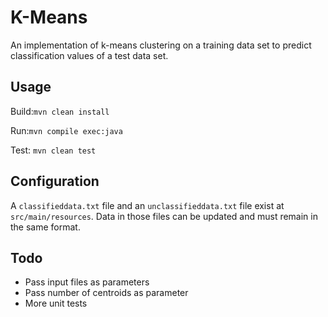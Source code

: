# K-Means
An implementation of k-means clustering on a training data set to predict classification values of a test data set.

## Usage
Build:```mvn clean install```

Run:```mvn compile exec:java```

Test: ```mvn clean test```

## Configuration
A `classifieddata.txt` file and an `unclassifieddata.txt` file exist at `src/main/resources`.
Data in those files can be updated and must remain in the same format.

## Todo
* Pass input files as parameters
* Pass number of centroids as parameter
* More unit tests